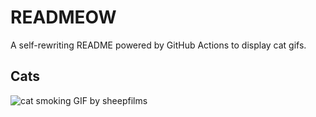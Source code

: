 # READMEOW

A self-rewriting README powered by GitHub Actions to display cat gifs.

## Cats

![cat smoking GIF by sheepfilms](https://media3.giphy.com/media/l0ExdMHUDKteztyfe/200.gif?cid=9acd02dadxxmk7mvdtl0cbmmqgryhg4rieh7mpawzg0n1m9d&ep=v1_gifs_search&rid=200.gif&ct=g)
